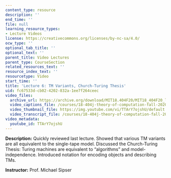 ```yaml
---
content_type: resource
description: ''
end_time: ''
file: null
learning_resource_types:
- Lecture Videos
license: https://creativecommons.org/licenses/by-nc-sa/4.0/
ocw_type: ''
optional_tab_title: ''
optional_text: ''
parent_title: Video Lectures
parent_type: CourseSection
related_resources_text: ''
resource_index_text: ''
resourcetype: Video
start_time: ''
title: 'Lecture 6: TM Variants, Church-Turing Thesis'
uid: fc67533d-cb02-4202-832a-1ee7f264ceec
video_files:
  archive_url: https://archive.org/download/MIT18.404F20/MIT18_404F20_lec06_300k.mp4
  video_captions_file: /courses/18-404j-theory-of-computation-fall-2020/9cbb3888eb005aa48f76bd6df1598e51_TTArY7ojshU.vtt
  video_thumbnail_file: https://img.youtube.com/vi/TTArY7ojshU/default.jpg
  video_transcript_file: /courses/18-404j-theory-of-computation-fall-2020/9ec3c6d48876f589a7a2e2526573a841_TTArY7ojshU.pdf
video_metadata:
  youtube_id: TTArY7ojshU
---
```


**Description:** Quickly reviewed last lecture. Showed that various TM variants are all equivalent to the single-tape model. Discussed the Church-Turing Thesis: Turing machines are equivalent to “algorithms” and model-independence. Introduced notation for encoding objects and describing TMs.

**Instructor:** Prof. Michael Sipser

